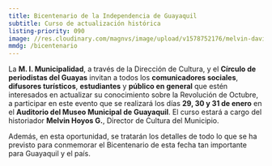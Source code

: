 ```yaml
---
title: Bicentenario de la Independencia de Guayaquil
subtitle: Curso de actualización histórica
listing-priority: 090
image: //res.cloudinary.com/magnvs/image/upload/v1578752176/melvin-david-mc_aheyc5.jpg
mmdg: /bicentenario
---
```

La **M. I. Municipalidad**, a través de la Dirección de Cultura, y el **Círculo de periodistas del Guayas** invitan a todos los **comunicadores sociales**, **difusores turísticos**, **estudiantes** y **público en general** que estén interesados en actualizar su conocimiento sobre la Revolución de Octubre, a participar en este evento que se realizará los días **29, 30 y 31 de enero** en el **Auditorio del Museo Municipal de Guayaquil**. El curso estará a cargo del historiador **Melvin Hoyos G.**, Director de Cultura del Municipio.  

Además, en esta oportunidad, se tratarán los detalles de todo lo que se ha previsto para conmemorar el Bicentenario de esta fecha tan importante para Guayaquil y el país.
